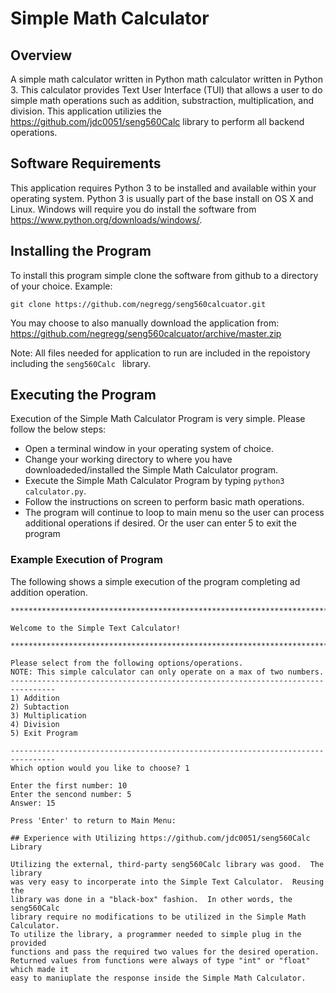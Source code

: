 # Simple Math Calculator

## Overview

A simple math calculator written in Python math calculator written in Python 3.
This calculator provides Text User Interface (TUI) that allows a user to do 
simple math operations such as addition, substraction, multiplication, and 
division.   This application utilizies the 
https://github.com/jdc0051/seng560Calc library to perform all backend 
operations.  

## Software Requirements

This application requires Python 3 to be installed and available within your 
operating system.  Python 3 is usually part of the base install on OS X and 
Linux.  Windows will require you do install the software from 
https://www.python.org/downloads/windows/.

## Installing the Program

To install this program simple clone the software from github to a directory
of your choice.  Example:

` git clone https://github.com/negregg/seng560calcuator.git `

You may choose to also manually download the application from: 
https://github.com/negregg/seng560calcuator/archive/master.zip

Note: All files needed for application to run are included in the repoistory
including the ` seng560Calc  ` library.

## Executing the Program

Execution of the Simple Math Calculator Program is very simple.  Please follow the 
below steps:

* Open a terminal window in your operating system of choice.
* Change your working directory to where you have downloadeded/installed the
  Simple Math Calculator program.
* Execute the Simple Math Calculator Program by typing ` python3 calculator.py `.
* Follow the instructions on screen to perform basic math operations.
* The program will continue to loop to main menu so the user can process
  additional operations if desired.  Or the user can enter 5 to exit the 
  program

### Example Execution of Program
The following shows a simple execution of the program completing ad addition
operation.

```shell
********************************************************************************

Welcome to the Simple Text Calculator!

********************************************************************************

Please select from the following options/operations.
NOTE: This simple calculator can only operate on a max of two numbers.
--------------------------------------------------------------------------------
1) Addition
2) Subtaction
3) Multiplication
4) Division
5) Exit Program

--------------------------------------------------------------------------------
Which option would you like to choose? 1

Enter the first number: 10
Enter the sencond number: 5
Answer: 15

Press 'Enter' to return to Main Menu: 

## Experience with Utilizing https://github.com/jdc0051/seng560Calc Library

Utilizing the external, third-party seng560Calc library was good.  The library
was very easy to incorperate into the Simple Text Calculator.  Reusing the
library was done in a "black-box" fashion.  In other words, the seng560Calc
library require no modifications to be utilized in the Simple Math Calculator.
To utilize the library, a programmer needed to simple plug in the provided 
functions and pass the required two values for the desired operation.  
Returned values from functions were always of type "int" or "float" which made it 
easy to maniuplate the response inside the Simple Math Calculator.
